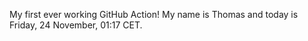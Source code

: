 My first ever working GitHub Action!
My name is Thomas and today is Friday, 24 November, 01:17 CET. 
